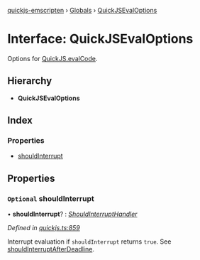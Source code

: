 [quickjs-emscripten](../README.md) › [Globals](../globals.md) › [QuickJSEvalOptions](quickjsevaloptions.md)

# Interface: QuickJSEvalOptions

Options for [QuickJS.evalCode](../classes/quickjs.md#evalcode).

## Hierarchy

* **QuickJSEvalOptions**

## Index

### Properties

* [shouldInterrupt](quickjsevaloptions.md#optional-shouldinterrupt)

## Properties

### `Optional` shouldInterrupt

• **shouldInterrupt**? : *[ShouldInterruptHandler](../globals.md#shouldinterrupthandler)*

*Defined in [quickjs.ts:859](https://github.com/justjake/quickjs-emscripten/blob/master/ts/quickjs.ts#L859)*

Interrupt evaluation if `shouldInterrupt` returns `true`.
See [shouldInterruptAfterDeadline](../globals.md#shouldinterruptafterdeadline).
